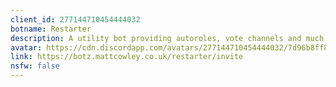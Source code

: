 ```yaml
---
client_id: 277144710454444032
botname: Restarter
description: A utility bot providing autoroles, vote channels and much more for your guild.
avatar: https://cdn.discordapp.com/avatars/277144710454444032/7d96b8ff86bd2d04ab88cac1d0a3929a.png
link: https://botz.mattcowley.co.uk/restarter/invite
nsfw: false
---
```

